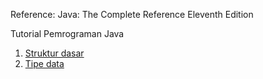 Reference:
Java: The Complete Reference Eleventh Edition

Tutorial Pemrograman Java

1. [Struktur dasar](/struktur-dasar.md)
2. [Tipe data](/tipe-data.md)